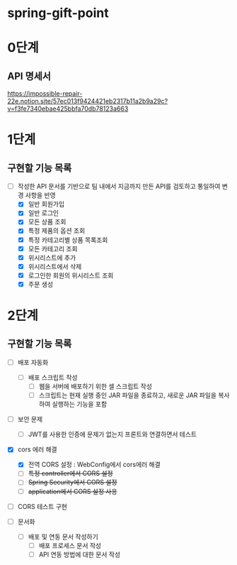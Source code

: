 # spring-gift-point

# 0단계

## API 명세서
https://impossible-repair-22e.notion.site/57ec013f9424421eb2317b11a2b9a29c?v=f3fe7340ebae425bbfa70db78123a663

# 1단계

## 구현할 기능 목록
- [ ] 작성한 API 문서를 기반으로 팀 내에서 지금까지 만든 API를 검토하고 통일하여 변경 사항을 반영
  - [x] 일반 회원가입
  - [x] 일반 로그인
  - [x] 모든 상품 조회
  - [x] 특정 제품의 옵션 조회
  - [x] 특정 카테고리별 상품 목록조회
  - [x] 모든 카테고리 조회
  - [x] 위시리스트에 추가
  - [x] 위시리스트에서 삭제
  - [x] 로그인한 회원의 위시리스트 조회
  - [x] 주문 생성

# 2단계

## 구현할 기능 목록
- [ ] 배포 자동화
  - [ ] 배포 스크립트 작성
    - [ ] 웹을 서버에 배포하기 위한 셀 스크립트 작성
    - [ ] 스크립트는 현재 실행 중인 JAR 파일을 종료하고, 새로운 JAR 파일을 복사하여 실행하는 기능을 포함

- [ ] 보안 문제 
  - [ ] JWT를 사용한 인증에 문제가 없는지 프론트와 연결하면서 테스트

- [x] cors 에러 해결
  - [x] 전역 CORS 설정 : WebConfig에서 cors에러 해결 
  - [ ] ~~특정 controller에서 CORS 설정~~
  - [ ] ~~Spring Security에서 CORS 설정~~
  - [ ] ~~application에서 CORS 설정 사용~~
  
- [ ] CORS 테스트 구현

- [ ] 문서화
  - [ ] 배포 및 연동 문서 작성하기
    - [ ] 배포 프로세스 문서 작성
    - [ ] API 연동 방법에 대한 문서 작성
